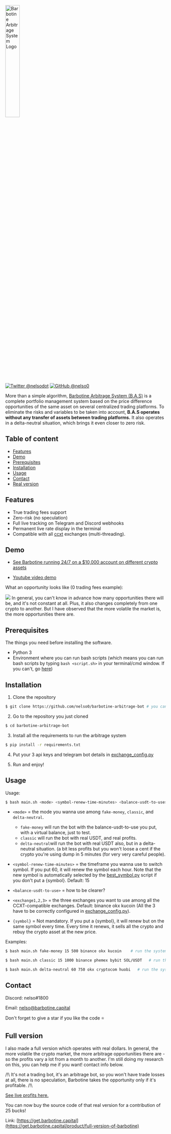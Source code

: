 <p align="left">
  <img alt="Barbotine Arbitrage System Logo" width="30%" height="30%" src="https://bas.teleporthq.app/playground_assets/bas-logo-rouge-200h.png">
</p>

[![Twitter @nelsodot](https://img.shields.io/twitter/url/https/twitter.com/nelsodot.svg?style=social&label=%20%40nelsodot)](https://twitter.com/nelsodot)
[![GitHub @nelso0](https://img.shields.io/github/followers/nelso0?label=follow&style=social)](https://github.com/nelso0)

More than a simple algorithm, [Barbotine Arbitrage System (B.A.S)](https://barbotine.capital) is a complete portfolio management system based on the price difference opportunities of the same asset on several centralized trading platforms.
To eliminate the risks and variables to be taken into account, **B.A.S operates without any transfer of assets between trading platforms.** It also operates in a delta-neutral situation, which brings it even closer to zero risk.

## Table of content
* [Features](#features)
* [Demo](#demo)
* [Prerequisites](#prerequis)
* [Installation](#installation)
* [Usage](#usage)
* [Contact](#contact)
* [Real version](#full-version)
<a name="features"/>
 
## Features

* True trading fees support
* Zero-risk (no speculation)
* Full live tracking on Telegram and Discord webhooks
* Permanent live rate display in the terminal
* Compatible with all [ccxt](https://github.com/ccxt/ccxt) exchanges (multi-threading).

<a name="demo"/>
 
## Demo

* [See Barbotine running 24/7 on a $10,000 account on different crypto assets](https://barbotine.capital)

* [Youtube video demo](https://youtu.be/Hq7XXsiKJhI)

What an opportunity looks like (0 trading fees example):

![](https://media.discordapp.net/attachments/876447732259225612/1066487526807842836/demo_trades.gif)
In general, you can't know in advance how many opportunities there will be, and it's not constant at all. Plus, it also changes completely from one crypto to another. But I have observed that the more volatile the market is, the more opportunities there are.

<a name="prerequis"/>
 
## Prerequisites

The things you need before installing the software.

* Python 3
* Environment where you can run bash scripts (which means you can run bash scripts by typing ``bash <script.sh>`` in your terminal/cmd window. If you can't, go [here](https://www.thewindowsclub.com/how-to-run-sh-or-shell-script-file-in-windows-10))

<a name="installation"/>
 
## Installation

1. Clone the repository 
```sh
$ git clone https://github.com/nelso0/barbotine-arbitrage-bot # you can also download the zip file
```
2. Go to the repository you just cloned
```sh
$ cd barbotine-arbitrage-bot
```
3. Install all the requirements to run the arbitrage system
```sh
$ pip install -r requirements.txt
```
4. Put your 3 api keys and telegram bot details in [exchange_config.py](exchange_config.py)

5. Run and enjoy!

<a name="usage"/>
 
## Usage

Usage: 

```sh
$ bash main.sh <mode> <symbol-renew-time-minutes> <balance-usdt-to-use> <exchange1> <exchange2> <exchange3> {symbol}
```

* ```<mode>``` = the mode you wanna use among ```fake-money```, ```classic```, and ```delta-neutral```. 
  
  * ```fake-money``` will run the bot with the balance-usdt-to-use you put, with a virtual balance, just to test.
  * ```classic``` will run the bot with real USDT, and real profits.
  * ```delta-neutral```will run the bot with real USDT also, but in a delta-neutral situation. (a bit less profits but you won't loose a cent if the crypto you're using dump in 5 minutes (for very very careful people).
  
  
* ```<symbol-renew-time-minutes>``` = the timeframe you wanna use to switch symbol. If you put 60, it will renew the symbol each hour. Note that the new symbol is automatically selected by the [best_symbol.py](best-symbol.py) script if you don't put a {symbol}. Default: 15


* ```<balance-usdt-to-use>``` = how to be clearer? 

* ```<exchange1,2,3>``` = the three exchanges you want to use among all the CCXT-compatible exchanges. Default: binance okx kucoin (All the 3 have to be correctly configured in [exchange_config.py](exchange_config.py)).

* ```{symbol}``` = Not mandatory. If you put a {symbol}, it will renew but on the same symbol every time. Every time it renews, it sells all the crypto and rebuy the crypto asset at the new price. 

Examples:

```sh
$ bash main.sh fake-money 15 500 binance okx kucoin    # run the system with 500 USDT and renew symbol every 15 minutes, with binance okx and kucoin
```
```sh
$ bash main.sh classic 15 1000 binance phemex bybit SOL/USDT   # run the system with 1000 USDT on binance phemex and bybit on SOL/USDT continuously (change the symbol to SOL/USDT each 15 minutes).
```
```sh
$ bash main.sh delta-neutral 60 750 okx cryptocom huobi   # run the system in a delta-neutral situation with 750 USDT and renew the symbol each hour, on okx crypto.com and huobi. Note that with same amount of USDT, the delta-neutral mode will have 2/3 of the profits of the classic mode because it has less liquidity to invest in arbitrage opportunities.
```

## Contact

Discord: nelso#1800

Email: [nelso@barbotine.capital](mailto:nelso@barbotine.capital)

Don't forget to give a star if you like the code ⭐️

<a name="full-version"/>
 
## Full version

I also made a full version which operates with real dollars.
In general, the more volatile the crypto market, the more arbitrage opportunities there are - so the profits vary a lot from a month to another. I'm still doing my research on this, you can help me if you want! contact info below.

/!\ It's not a trading bot, it's an arbitrage bot, so you won't have trade losses at all, there is no speculation, Barbotine takes the opportunity only if it's profitable. /!\

[See live profits here.](https://barbotine.capital)

You can now buy the source code of that real version for a contribution of 25 bucks!

Link: [https://get.barbotine.capital](https://get.barbotine.capital/product/full-version-of-barbotine)
